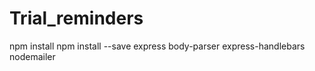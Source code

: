 # Trial_reminders

npm install 
 npm install --save express body-parser express-handlebars nodemailer
